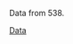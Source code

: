 Data from 538.

[Data](https://raw.githubusercontent.com/fivethirtyeight/data/master/police-killings/police_killings.csv)


